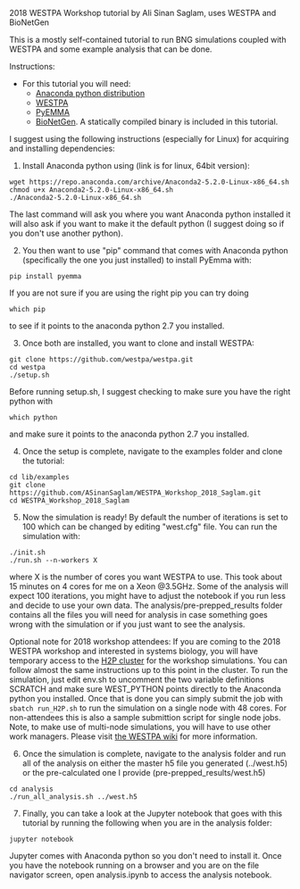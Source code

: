 2018 WESTPA Workshop tutorial by Ali Sinan Saglam, uses WESTPA and BioNetGen

This is a mostly self-contained tutorial to run BNG simulations coupled with WESTPA and some example analysis that can be done.

Instructions: 
* For this tutorial you will need:
  * [Anaconda python distribution](https://www.anaconda.com/download/)
  * [WESTPA](https://github.com/westpa/westpa)
  * [PyEMMA](http://emma-project.org/latest/INSTALL.html)
  * [BioNetGen](https://www.csb.pitt.edu/Faculty/Faeder/?page_id=409). A statically compiled binary is included in this tutorial.
  
I suggest using the following instructions (especially for Linux) for acquiring and installing dependencies: 

1. Install Anaconda python using (link is for linux, 64bit version):
```
wget https://repo.anaconda.com/archive/Anaconda2-5.2.0-Linux-x86_64.sh
chmod u+x Anaconda2-5.2.0-Linux-x86_64.sh
./Anaconda2-5.2.0-Linux-x86_64.sh
```
The last command will ask you where you want Anaconda python installed it will also ask if you want to make it the default python (I suggest doing so if you don't use another python). 

2. You then want to use "pip" command that comes with Anaconda python (specifically the one you just installed) to install PyEmma with:
```
pip install pyemma
```
If you are not sure if you are using the right pip you can try doing
```
which pip
```
to see if it points to the anaconda python 2.7 you installed.

3. Once both are installed, you want to clone and install WESTPA:
```
git clone https://github.com/westpa/westpa.git
cd westpa
./setup.sh
```
Before running setup.sh, I suggest checking to make sure you have the right python with
```
which python
```
and make sure it points to the anaconda python 2.7 you installed.

4. Once the setup is complete, navigate to the examples folder and clone the tutorial:
```
cd lib/examples
git clone https://github.com/ASinanSaglam/WESTPA_Workshop_2018_Saglam.git
cd WESTPA_Workshop_2018_Saglam
```

5. Now the simulation is ready! By default the number of iterations is set to 100 which can be changed by editing "west.cfg" file. You can run the simulation with:
```
./init.sh
./run.sh --n-workers X
```
where X is the number of cores you want WESTPA to use. This took about 15 minutes on 4 cores for me on a Xeon @3.5GHz. Some of the analysis will expect 100 iterations, you might have to adjust the notebook if you run less and decide to use your own data. The analysis/pre-prepped_results folder contains all the files you will need for analysis in case something goes wrong with the simulation or if you just want to see the analysis.

Optional note for 2018 workshop attendees: If you are coming to the 2018 WESTPA workshop and interested in systems biology, you will have temporary access to the [H2P cluster](https://crc.pitt.edu/h2p) for the workshop simulations. You can follow almost the same instructions up to this point in the cluster. To run the simulation, just edit env.sh to uncomment the two variable definitions SCRATCH and make sure WEST_PYTHON points directly to the Anaconda python you installed. Once that is done you can simply submit the job with ```sbatch run_H2P.sh``` to run the simulation on a single node with 48 cores. For non-attendees this is also a sample submittion script for single node jobs. Note, to make use of multi-node simulations, you will have to use other work managers. Please visit [the WESTPA wiki](https://github.com/westpa/westpa/wiki/Running-WESTPA-in-a-multi-node-environment) for more information. 

6. Once the simulation is complete, navigate to the analysis folder and run all of the analysis on either the master h5 file you generated (../west.h5) or the pre-calculated one I provide (pre-prepped_results/west.h5)
```
cd analysis
./run_all_analysis.sh ../west.h5
```

7. Finally, you can take a look at the Jupyter notebook that goes with this tutorial by running the following when you are in the analysis folder:
```
jupyter notebook
```
Jupyter comes with Anaconda python so you don't need to install it. Once you have the notebook running on a browser and you are on the file navigator screen, open analysis.ipynb to access the analysis notebook.
